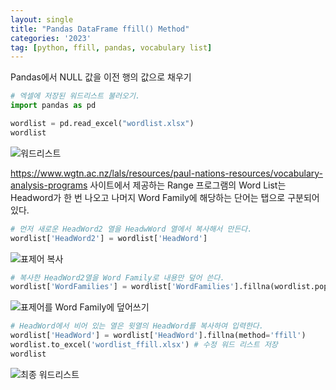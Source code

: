 ```yaml
---
layout: single
title: "Pandas DataFrame ffill() Method"
categories: '2023'
tag: [python, ffill, pandas, vocabulary list]
---
```


Pandas에서 NULL 값을 이전 행의 값으로 채우기

```python 
# 엑셀에 저장된 워드리스트 불러오기. 
import pandas as pd

wordlist = pd.read_excel("wordlist.xlsx")
wordlist
```
![워드리스트](https://github.com/linguistry/linguistry.github.io/assets/59856081/348b2979-0909-4cb0-9862-725748bb4986)

https://www.wgtn.ac.nz/lals/resources/paul-nations-resources/vocabulary-analysis-programs 사이트에서 제공하는 Range 프로그램의 Word List는 Headword가 한 번 나오고 나머지 Word Family에 해당하는 단어는 탭으로 구분되어 있다. 

```python
# 먼저 새로운 HeadWord2 열을 HeadwWord 열에서 복사해서 만든다. 
wordlist['HeadWord2'] = wordlist['HeadWord'] 
``` 
![표제어 복사](https://github.com/linguistry/linguistry.github.io/assets/59856081/6d52998f-a205-4e1c-9414-673854cbd494)

```python
# 복사한 HeadWord2열을 Word Family로 내용만 덮어 쓴다. 
wordlist['WordFamilies'] = wordlist['WordFamilies'].fillna(wordlist.pop('HeadWord2'))
``` 
![표제어를 Word Family에 덮어쓰기](https://github.com/linguistry/linguistry.github.io/assets/59856081/3b9855e5-b21a-42a4-84e4-f0d86b2b0ab6)

```python
# HeadWord에서 비어 있는 열은 윗열의 HeadWord를 복사하여 입력한다. 
wordlist['HeadWord'] = wordlist['HeadWord'].fillna(method='ffill')
wordlist.to_excel('wordlist_ffill.xlsx') # 수정 워드 리스트 저장
wordlist
``` 
![최종 워드리스트](https://github.com/linguistry/linguistry.github.io/assets/59856081/5274e75a-88fb-4b17-ba97-b362fd826dc1)

